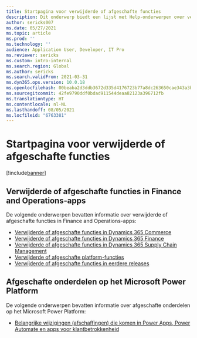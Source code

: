 ```yaml
---
title: Startpagina voor verwijderde of afgeschafte functies
description: Dit onderwerp biedt een lijst met Help-onderwerpen over verwijderde of afgeschafte functies in Finance and Operations-apps.
author: sericks007
ms.date: 05/27/2021
ms.topic: article
ms.prod: ''
ms.technology: ''
audience: Application User, Developer, IT Pro
ms.reviewer: sericks
ms.custom: intro-internal
ms.search.region: Global
ms.author: sericks
ms.search.validFrom: 2021-03-31
ms.dyn365.ops.version: 10.0.18
ms.openlocfilehash: 00beaba2d3ddb3672d335d4176723b77a8dc263650cae343a3bbcdfd52601d45
ms.sourcegitcommit: 42fe9790ddf0bdad911544deaa82123a396712fb
ms.translationtype: HT
ms.contentlocale: nl-NL
ms.lasthandoff: 08/05/2021
ms.locfileid: "6763381"
---
```

# <a name="removed-or-deprecated-features-home-page"></a>Startpagina voor verwijderde of afgeschafte functies

[!include[banner](../includes/banner.md)]

## <a name="removed-or-deprecated-features-in-finance-and-operations-apps"></a>Verwijderde of afgeschafte functies in Finance and Operations-apps
De volgende onderwerpen bevatten informatie over verwijderde of afgeschafte functies in Finance and Operations-apps:

- [Verwijderde of afgeschafte functies in Dynamics 365 Commerce](../../../commerce/get-started/removed-deprecated-features-commerce.md)
- [Verwijderde of afgeschafte functies in Dynamics 365 Finance](../../../finance/get-started/removed-deprecated-features-finance.md)
- [Verwijderde of afgeschafte functies in Dynamics 365 Supply Chain Management](../../../supply-chain/get-started/removed-deprecated-features-scm-updates.md)
- [Verwijderde of afgeschafte platform-functies](../../dev-itpro/get-started/removed-deprecated-features-platform-updates.md)
- [Verwijderde of afgeschafte functies in eerdere releases](../../dev-itpro/migration-upgrade/deprecated-features.md)

## <a name="deprecations-in-the-microsoft-power-platform"></a>Afgeschafte onderdelen op het Microsoft Power Platform
De volgende onderwerpen bevatten informatie over afgeschafte onderdelen op het Microsoft Power Platform:

- [Belangrijke wijzigingen (afschaffingen) die komen in Power Apps, Power Automate en apps voor klantbetrokkenheid](/power-platform/important-changes-coming)
